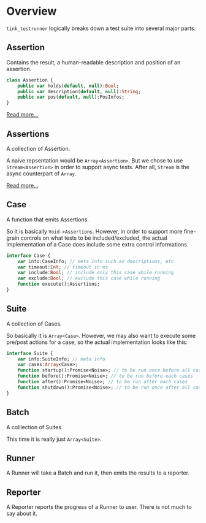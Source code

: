 # Overview

`tink_testrunner` logically breaks down a test suite into several major parts:

## Assertion

Contains the result, a human-readable description and position of an assertion.

```haxe
class Assertion {
	public var holds(default, null):Bool;
	public var description(default, null):String;
	public var pos(default, null):PosInfos;
}
```

[Read more...](basics/assertion.md)

## Assertions

A collection of Assertion. 

A naive repsentation would be `Array<Assertion>`.
But we chose to use `Stream<Assertion>` in order to support async tests.
After all, `Stream` is the async counterpart of `Array`.

[Read more...](basics/multi-assertions.md)

## Case

A function that emits Assertions.

So it is basically `Void->Assertions`. However, in order to support more fine-grain controls
on what tests to be included/excluded, the actual implementation of a Case does include some extra control informations.

```haxe
interface Case {
	var info:CaseInfo; // meta info such as descriptions, etc
	var timeout:Int; // timeout in ms
	var include:Bool; // include only this case while running
	var exclude:Bool; // exclude this case while running
	function execute():Assertions;
}
```

## Suite

A collection of Cases.

So basically it is `Array<Case>`. However, we may also want to execute some pre/post actions for a case,
so the actual implementation looks like this:

```haxe
interface Suite {
	var info:SuiteInfo; // meta info
	var cases:Array<Case>;
	function startup():Promise<Noise>; // to be run once before all cases
	function before():Promise<Noise>; // to be run before each cases
	function after():Promise<Noise>; // to be run after each cases
	function shutdown():Promise<Noise>; // to be run once after all cases
}
```

## Batch

A colllection of Suites.

This time it is really just `Array<Suite>`.

## Runner

A Runner will take a Batch and run it, then emits the results to a reporter.

## Reporter

A Reporter reports the progress of a Runner to user. There is not much to say about it.



